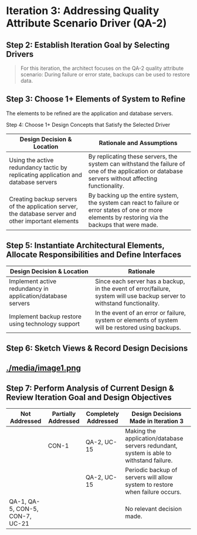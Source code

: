 Iteration 3: Addressing Quality Attribute Scenario Driver (QA-2)
================================================================

Step 2: Establish Iteration Goal by Selecting Drivers
-----------------------------------------------------

>   For this iteration, the architect focuses on the QA-2 quality attribute
>   scenario: During failure or error state, backups can be used to restore
>   data.

Step 3: Choose 1+ Elements of System to Refine
----------------------------------------------

The elements to be refined are the application and database servers.

Step 4: Choose 1+ Design Concepts that Satisfy the Selected Driver

| **Design Decision & Location**                                                                      | **Rationale and Assumptions**                                                                                                                         |
|-----------------------------------------------------------------------------------------------------|-------------------------------------------------------------------------------------------------------------------------------------------------------|
| Using the active redundancy tactic by replicating application and database servers                  | By replicating these servers, the system can withstand the failure of one of the application or database servers without affecting functionality.     |
| Creating backup servers of the application server, the database server and other important elements | By backing up the entire system, the system can react to failure or error states of one or more elements by restoring via the backups that were made. |

Step 5: Instantiate Architectural Elements, Allocate Responsibilities and Define Interfaces
-------------------------------------------------------------------------------------------

| **Design Decision & Location**                              | **Rationale**                                                                                                            |
|-------------------------------------------------------------|--------------------------------------------------------------------------------------------------------------------------|
| Implement active redundancy in application/database servers | Since each server has a backup, in the event of error/failure, system will use backup server to withstand functionality. |
| Implement backup restore using technology support           | In the event of an error or failure, system or elements of system will be restored using backups.                        |

Step 6: Sketch Views & Record Design Decisions
----------------------------------------------

[./media/image1.png](./media/image1.png)
----------------------------------------

Step 7: Perform Analysis of Current Design & Review Iteration Goal and Design Objectives
----------------------------------------------------------------------------------------

| **Not Addressed**               | **Partially Addressed** | **Completely Addressed** | **Design Decisions Made in Iteration 3**                                                |
|---------------------------------|-------------------------|--------------------------|-----------------------------------------------------------------------------------------|
|                                 | CON-1                   | QA-2, UC-15              | Making the application/database servers redundant, system is able to withstand failure. |
|                                 |                         | QA-2, UC-15              | Periodic backup of servers will allow system to restore when failure occurs.            |
| QA-1, QA-5, CON-5, CON-7, UC-21 |                         |                          | No relevant decision made.                                                              |
